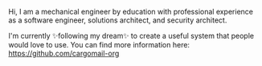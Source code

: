 Hi, I am a mechanical engineer by education with professional experience as a software engineer, solutions architect, and security architect.

I'm currently ✨following my dream✨ to create a useful system that people would love to use. You can find more information here: https://github.com/cargomail-org

<!---
1token/1token is a ✨ special ✨ repository because its `README.md` (this file) appears on your GitHub profile.
You can click the Preview link to take a look at your changes.
--->
